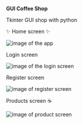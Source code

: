 **GUI Coffee Shop**

Tkinter GUI shop with python

:sparkles: Home screen :sparkles:

![image of the app](<img width="695" alt="Screenshot 2024-01-23 at 12 11 37" src="https://github.com/loyordanova/Tkinter-GUI-Shop/assets/122961637/0d54108e-1c36-4bec-8ec6-5da394f5cb27">)



Login screen

![image of the login screen](<img width="695" alt="Screenshot 2024-01-23 at 12 13 09" src="https://github.com/loyordanova/Tkinter-GUI-Shop/assets/122961637/061ae36c-d401-4f9c-9c7f-dd9bc83a1e07">)



Register screen

![image of register screen](<img width="695" alt="Screenshot 2024-01-23 at 12 14 05" src="https://github.com/loyordanova/Tkinter-GUI-Shop/assets/122961637/e59a3255-b50b-40e1-a389-c02b064a7554">)




Products screen :coffee:

![image of product screen](<img width="695" alt="Screenshot 2024-01-23 at 12 18 56" src="https://github.com/loyordanova/Tkinter-GUI-Shop/assets/122961637/359f1ea9-a318-4dea-a24f-f4ac30075ed0">)


